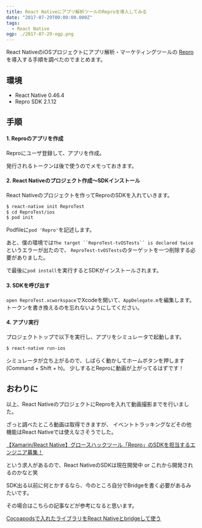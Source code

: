```yaml
---
title: React Nativeにアプリ解析ツールのReproを導入してみる
date: "2017-07-29T00:00:00.000Z"
tags:
  - React Native
ogp: ./2017-07-29-ogp.png
---
```


React NativeのiOSプロジェクトにアプリ解析・マーケティングツールの
[Repro](https://repro.io/jp/)を導入する手順を調べたのでまとめます。

## **環境**

* React Native 0.46.4
* Repro SDK 2.1.12

## **手順**

#### **1. Reproのアプリを作成**

Reproにユーザ登録して、アプリを作成。

発行されるトークンは後で使うのでメモっておきます。

#### **2. React Nativeのプロジェクト作成〜SDKインストール**

React Nativeのプロジェクトを作ってReproのSDKを入れていきます。

```sh
$ react-native init ReproTest
$ cd ReproTest/ios
$ pod init
```

Podfileに`pod 'Repro'`を記述します。

あと、僕の環境では`The target ``ReproTest-tvOSTests`` is declared twice`というエラーが出たので、
`ReproTest-tvOSTests`のターゲットを一つ削除する必要がありました。

で最後に`pod install`を実行するとSDKがインストールされます。

#### **3. SDKを呼び出す**

`open ReproTest.xcworkspace`でXcodeを開いて、`AppDelegate.m`を編集します。
トークンを書き換えるのを忘れないようにしてください。

<code class="gist-code" data-gist-id="e50a259af55a8e87f3aa0413762ef027" data-gist-file="AppDelegate.m" data-gist-enable-cache="true"></code>

#### **4. アプリ実行**

プロジェクトトップで以下を実行し、アプリをシミュレータで起動します。

```sh
$ react-native run-ios
```

シミュレータが立ち上がるので、しばらく動かしてホームボタンを押します(Command + Shift + h)。
少しするとReproに動画が上がってるはずです！

## **おわりに**

以上、React NativeのプロジェクトにReproを入れて動画撮影までを行いました。

ざっと調べたところ動画は取得できますが、
イベントトラッキングなどその他機能はReact Nativeでは使えなさそうでした。

[【Xamarin/React Native】グロースハックツール「Repro」のSDKを担当するエンジニア募集！](https://jobs.forkwell.com/repro/jobs/1941)

という求人があるので、React NativeのSDKは現在開発中 or これから開発されるのかなと笑

SDK出る以前に何とかするなら、今のところ自分でBridgeを書く必要があるみたいです。

その場合はこちらの記事などが参考になると思います。

[Cocoapodsで入れたライブラリをReact Nativeとbridgeして使う](http://qiita.com/kouchi67/items/37f6804c925517664436)
